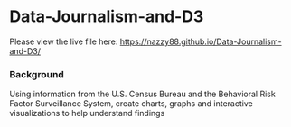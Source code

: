 # Data-Journalism-and-D3
Please view the live file here:
https://nazzy88.github.io/Data-Journalism-and-D3/

### Background
Using information from the U.S. Census Bureau and the Behavioral Risk Factor Surveillance System, create charts, graphs and interactive visualizations to help understand findings
